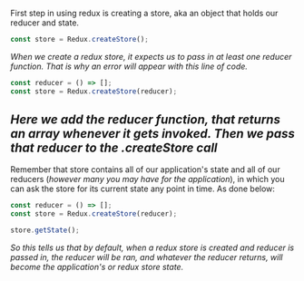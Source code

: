 First step in using redux is creating a store, aka an object that holds our reducer and state.

```javascript
const store = Redux.createStore();
``` 
*When we create a redux store, it expects us to pass in at least one reducer function. That is why an error will appear with this line of code.*

```javascript
const reducer = () => [];
const store = Redux.createStore(reducer);
```
*Here we add the reducer function, that returns an array whenever it gets invoked. Then we pass that reducer to the .createStore call*
---

Remember that store contains all of our application's state and all of our reducers (*however many you may have for the application*), in which you can ask the store for its current state any point in time. As done below:
```javascript
const reducer = () => [];
const store = Redux.createStore(reducer);

store.getState();
```
*So this tells us that by default, when a redux store is created and reducer is passed in, the reducer will be ran, and whatever the reducer returns, will become the application's or redux store state.*